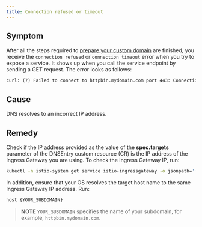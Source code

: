 ```yaml
---
title: Connection refused or timeout
---
```


## Symptom

After all the steps required to [prepare your custom domain](../../../../03-tutorials/00-api-exposure/apix-02-setup-custom-domain-for-workload.md) are finished, you receive the `connection refused` or `connection timeout` error when you try to expose a service. It shows up when you call the service endpoint by sending a GET request. The error looks as follows:

```txt
curl: (7) Failed to connect to httpbin.mydomain.com port 443: Connection refused
```

## Cause

DNS resolves to an incorrect IP address.

## Remedy

Check if the IP address provided as the value of the **spec.targets** parameter of the DNSEntry custom resource (CR) is the IP address of the Ingress Gateway you are using. To check the Ingress Gateway IP, run:

```bash
kubectl -n istio-system get service istio-ingressgateway -o jsonpath='{.status.loadBalancer.ingress[0].ip}'`
```

In addition, ensure that your OS resolves the target host name to the same Ingress Gateway IP address.
Run:

```bash
host {YOUR_SUBDOMAIN}
```
>**NOTE** `YOUR_SUBDOMAIN` specifies the name of your subdomain, for example, `httpbin.mydomain.com`.